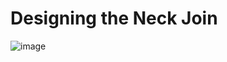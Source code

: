 # Designing the Neck Join 

![image](https://github.com/amf17/ME_neck/assets/139582388/1618e6e4-36aa-4e7f-a559-1fa926355f93)

